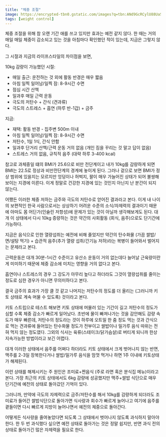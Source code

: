 ```yaml
---
title: "체중 조절"
image: https://encrypted-tbn0.gstatic.com/images?q=tbn:ANd9GcRCylU88UaSVCiDCmkQjgLBKrGvD2EvWMe8RuI65ebvCRq3-5co2nTnid3vv3zyRb1YFCk&usqp=CAU
tags: [weight control]
---
```


체중 조절을 위해 참 오랜 기간 애를 쓰고 있지만 효과는 예전 같지 않다. 한 때는 거의 매일 매일 체중이 감소되고 있는 것을 아침마다 확인했던 적이 있는데, 지금은 그렇지 않다. 

그 시절과 지금의 라이프스타일의 차이점을 보면,

10kg 감량이 가능했던 시절:
- 매일 출근: 운전하는 것 외에 활동 반경은 매우 짧음
- 아침 일찍 일어남/일찍 잠: 8-9시간 수면
- 점심 시간 산책
- 일과후 매일 근력 운동
- 극도의 저탄수 + 간식 (견과류)
- 극도의 스트레스 + 흡연 (하루 반-1갑) + 금주

지금:
- 재택: 활동 반경 - 집주변 500m 이내
- 아침 일찍 일어남/일찍 잠: 8-9시간 수면
- 저탄수, 1일 1식, 간식 안함
- 일과후 단거리 산책/근력 운동 거의 없음 (개인 짐을 꾸리는 것 말고 답이 없음)
- 스트레스 거의 없음, 규칙적 음주 (대략 하루 3-400 kcal)

참고로 과체중일 떄의 BMI가 25.6으로 비만 전단계이고 내가 10kg를 감량하게 되면 BMI는 22.5로 정상과 비만전단계의 경계에 놓이게 된다. 그러나 겉으로 보면 BMI가 정상 범위에 있을지는 모르지만 엉덩이나 허벅지, 팔이 매우 가늘어진 상태가 되어 불쌍해보이는 지경에 이른다. 이게 정말로 건강한 지경에 있는 것인지 아닌지 난 분간이 되지 않는다.

어쨌든 이러한 체중 저하는 금주와 극도의 저탄수로 얻어진 결과라고 본다. 이게 내 나이의 보편적인 한국 사람으로서는 상상하기 어려운 수준의 소식/자제력의 결과이기 때문에 아마도 몸 어딘가(인슐린 저항성)에 문제가 있는 것이 아닐까 생각해보게도 된다. 대개 이 상태에서 다시 10kg 증량하는 것은 약간의 사회활동 (회식, 음주)으로도 단기간에 가능하다.

지금은 음식으로 인한 열량섭취는 예전에 비해 줄었지만 약간의 탄수화물 (가끔 쌀밥/면/설탕 먹기) + 습관적 음주(추가 열량 섭취/간기능 저하)라는 복병이 들어와서 벌어지는 문제라고 본다. 

근력운동은 대개 30분-1시간 수준이고 유산소 운동이 거의 없는데다 늘어날 근육량이란 게 미미하기 때문에 체중 감소에 미치는 영향을 거의 없다고 본다.

흡연이나 스트레스의 경우 그 강도가 아무리 높다고 하더라도 그것이 열량섭취를 줄이는 정도로 심한 경우가 아니면 무의미하다고 본다. 

결국 금주의 효과가 가장 클 것 같고 나머지는 저탄수의 정도를 더 올리는 (그러니까 키토 상태로 계속 머물 수 있도록) 것이라고 본다.

키토 스트립으로 테스트 해보면 키토 상태에 머물러 있는 기간이 길고 저탄수의 정도가 심할 수록 체중 감소가 빠르게 일어났다. 초반에 물이 빠져나가는 것을 감안해도 감량 속도가 매우 빠른데, 저탄수의 정도라는 것이 하루에 오트밀 한 줌 정도 먹는 것과 간식으로 먹는 견과류에 들어있는 탄수화물 정도가 전부이고 쌀밥이나 밀가루 음식 따위는 전혀 먹지 않는 정도였다. 그외의 식사는 육류(스테이크/닭가슴살)로 버티게 되니까 한상 지속가능한 방법이라고 보긴 어렵다. 

대개 이러한 상태에서 음주를 어쩌다 하더라도 키토 상태에서 크게 벗어나지 않는 반면, 맥주를 2-3일 장복한다거나 쌀밥/밀가루 음식을 맘껏 먹거나 하면 1주 이내에 키토상태가 해제된다. 

이런 상태를 해제시키는 주 원인은 조미료+짠음식 (주로 라면 혹은 분식집 메뉴)이라고 본다. 가장 최근의 키토 상태에서도 6kg 감량에 성공했지만 맥주+쌀밥 식단으로 매우 단기간에 예전의 상태로 돌아갔던 기억이 있다. 

그러니까, 만약에 극도의 자제력으로 금주/저탄수를 해서 10kg를 감량하게 되더라도 조미료가 들어간 쌀밥식단으로 돌아가면 식사량과 회수가 빠르게 늘어나고 여기에 음주를 곁들이면 다시 빠르게 지방이 늘어나면서 예전의 체중으로 돌아간다.

어떻게든 식사량을 줄여놓았다면 되도록 그 상태에서 벗어나지 않도록 과식하지 말아야 한다. 한 두 번 과식했다 싶으면 예전 상태로 돌아가는 것은 정말 쉽지만, 반면 과식 전의 상태로 돌아가긴 많은 자제력을 필요로 한다.